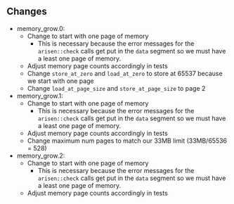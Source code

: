 ## Changes
- memory_grow.0:
    - Change to start with one page of memory
        - This is necessary because the error messages for the `arisen::check` calls get put in the `data` segment so we must have a least one page of memory.
    - Adjust memory page counts accordingly in tests
    - Change `store_at_zero` and `load_at_zero` to store at 65537 because we start with one page
    - Change `load_at_page_size` and `store_at_page_size` to page 2
- memory_grow.1:
    - Change to start with one page of memory
        - This is necessary because the error messages for the `arisen::check` calls get put in the `data` segment so we must have a least one page of memory.
    - Adjust memory page counts accordingly in tests
    - Change maximum num pages to match our 33MB limit (33MB/65536 = 528)
- memory_grow.2:
    - Change to start with one page of memory
        - This is necessary because the error messages for the `arisen::check` calls get put in the `data` segment so we must have a least one page of memory.
    - Adjust memory page counts accordingly in tests
